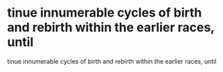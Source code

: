 # tinue innumerable cycles of birth and rebirth within the earlier races, until

tinue innumerable cycles of birth and rebirth within the earlier races, until